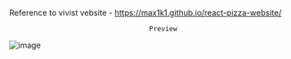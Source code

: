 Reference to vivist vebsite - https://max1k1.github.io/react-pizza-website/


                                       Preview 
![image](https://github.com/max1k1/react-social-media/assets/63220372/4a9a1287-781b-4d8d-a4fc-8aaadf7d1a17)
